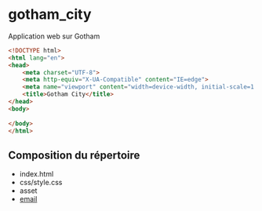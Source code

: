 # gotham_city
Application web sur Gotham

``` html
<!DOCTYPE html>
<html lang="en">
<head>
    <meta charset="UTF-8">
    <meta http-equiv="X-UA-Compatible" content="IE=edge">
    <meta name="viewport" content="width=device-width, initial-scale=1.0">
    <title>Gotham City</title>
</head>
<body>
    
</body>
</html>
```
## Composition du répertoire
* index.html
* css/style.css
* asset
* [email](terenceguichard@gmail.com)

